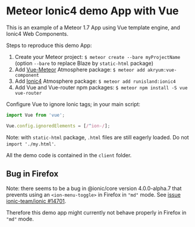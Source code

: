 # Meteor Ionic4 demo App with Vue

This is an example of a Meteor 1.7 App using Vue template engine, and Ionic4 Web Components.

Steps to reproduce this demo App:
1. Create your Meteor project: `$ meteor create --bare myProjectName` (option `--bare` to replace Blaze by `static-html` package)
2. Add [Vue-Meteor](https://atmospherejs.com/akryum/vue-component) Atmosphere package: `$ meteor add akryum:vue-component`
3. Add [Ionic4](https://atmospherejs.com/runisland/ionic4) Atmosphere package: `$ meteor add runisland:ionic4`
4. Add Vue and Vue-router npm packages: `$ meteor npm install -S vue vue-router`

Configure Vue to ignore Ionic tags; in your main script:
```javascript
import Vue from 'vue';

Vue.config.ignoredElements = [/^ion-/];
```

Note: with `static-html` package, `.html` files are still eagerly loaded. Do not `import './my.html'`.

All the demo code is contained in the `client` folder.


## Bug in Firefox

Note: there seems to be a bug in @ionic/core version 4.0.0-alpha.7 that prevents using an `<ion-menu-toggle>` in Firefox in `"md"` mode.
See [issue ionic-team/ionic #14701](https://github.com/ionic-team/ionic/issues/14701).

Therefore this demo app might currently not behave properly in Firefox in `"md"` mode.
